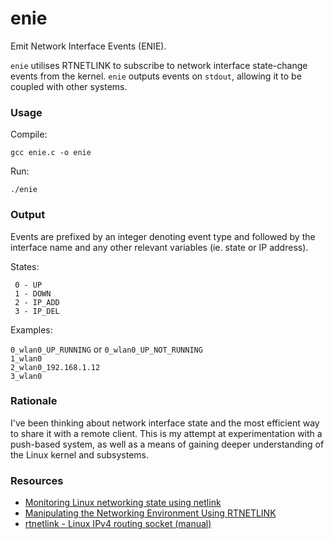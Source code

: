 # enie

Emit Network Interface Events (ENIE).

`enie` utilises RTNETLINK to subscribe to network interface state-change events from the kernel. `enie` outputs events on `stdout`, allowing it to be coupled with other systems.

### Usage

Compile:

`gcc enie.c -o enie`

Run:

`./enie`

### Output

Events are prefixed by an integer denoting event type and followed by the interface name and any other relevant variables (ie. state or IP address).

States:

```
 0 - UP
 1 - DOWN
 2 - IP_ADD
 3 - IP_DEL
```

Examples:

`0_wlan0_UP_RUNNING` or `0_wlan0_UP_NOT_RUNNING`  
`1_wlan0`  
`2_wlan0_192.168.1.12`  
`3_wlan0`

### Rationale

I've been thinking about network interface state and the most efficient way to share it with a remote client. This is my attempt at experimentation with a push-based system, as well as a means of gaining deeper understanding of the Linux kernel and subsystems.

### Resources

 - [Monitoring Linux networking state using netlink](https://olegkutkov.me/2018/02/14/monitoring-linux-networking-state-using-netlink/)
 - [Manipulating the Networking Environment Using RTNETLINK](https://www.linuxjournal.com/article/8498)
 - [rtnetlink - Linux IPv4 routing socket (manual)](http://man7.org/linux/man-pages/man7/rtnetlink.7.html)
